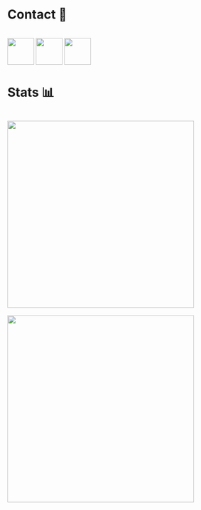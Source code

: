 <h1>Contact 📝</h1>
<br>
<a href="https://discord.gg/gh8ndhJ"><img src="https://upload.wikimedia.org/wikipedia/fr/thumb/0/05/Discord.svg/1200px-Discord.svg.png" width="60"></a>  <a href="https://twitter.com/__nuts7"><img src="https://external-content.duckduckgo.com/iu/?u=https%3A%2F%2Fsguru.org%2Fwp-content%2Fuploads%2F2018%2F02%2Ftwitter-circled.png&f=1&nofb=1" width="60"></a>    <a href="https://www.hackthebox.eu/profile/428983"><img src="https://external-content.duckduckgo.com/iu/?u=https%3A%2F%2Fwww.hackthebox.eu%2Fimages%2Flogo-transparent.png&f=1&nofb=1" width="60"></a>
<h1>Stats 📊</h1><br>

<a href="https://github.com/nuts7">
  <img align="center" src="https://github-readme-stats.vercel.app/api?username=nuts7&show_icons=true&theme=gotham&?count_private=true&include_all_commits=true" width="420">
  <br>
  <br>
  <img src="https://github-readme-stats.vercel.app/api/top-langs/?username=nuts7&layout=compact&theme=gotham" width="420">
</a>
